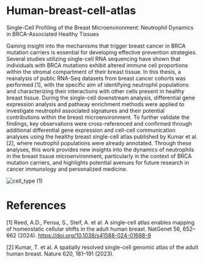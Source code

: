 # Human-breast-cell-atlas
Single-Cell Profiling of the Breast Microenvironment: Neutrophil Dynamics in BRCA-Associated Healthy Tissues


Gaining insight into the mechanisms that trigger breast cancer in BRCA mutation carriers is essential for developing effective prevention strategies. Several studies utilizing single-cell RNA sequencing have shown that individuals with BRCA mutations exhibit altered immune cell proportions within the stromal compartment of their breast tissue. In this thesis, a reanalysis of public RNA-Seq datasets from breast cancer cohorts was performed [1], with the specific aim of identifying neutrophil populations and characterizing their interactions with other cells present in healthy breast tissue. During the single-cell downstream analysis, differential gene expression analysis and pathway enrichment methods were applied to investigate neutrophil associated signatures and their potential contributions within the breast microenvironment. To further validate the findings, key observations were cross-referenced and confirmed through additional differential gene expression and cell-cell communication analyses using the healthy breast single-cell atlas published by Kumar et al. [2], where neutrophil populations were already annotated. Through these analyses, this work provides new insights into the dynamics of neutrophils in the breast tissue microenvironment, particularly in the context of BRCA mutation carriers, and highlights potential avenues for future research in cancer immunology and personalized medicine.

![cell_type (1)](https://github.com/user-attachments/assets/cbadf18f-d7f3-4652-82b9-02dad10f76e9)


# References

[1] Reed, A.D., Pensa, S., Steif, A. et al. A single-cell atlas enables mapping of homeostatic cellular shifts in the adult human breast. NatGenet 56, 652–662 (2024). https://doi.org/10.1038/s41588-024-01688-9

[2] Kumar, T. et al. A spatially resolved single-cell genomic atlas of the adult human breast. Nature 620, 181–191 (2023).
